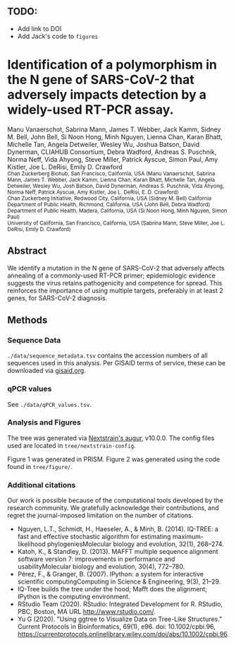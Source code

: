 ## TODO:  
* Add link to DOI  
* Add Jack's code to `figures`

# Identification of a polymorphism in the N gene of SARS-CoV-2 that adversely impacts detection by a widely-used RT-PCR assay.
Manu Vanaerschot, Sabrina Mann, James T. Webber, Jack Kamm, Sidney M. Bell, John Bell, Si Noon Hong, Minh Nguyen, Lienna Chan, Karan Bhatt, Michelle Tan, Angela Detweiler, Wesley Wu, Joshua Batson, David Dynerman, CLIAHUB Consortium, Debra Wadford, Andreas S. Puschnik, Norma Neff, Vida Ahyong, Steve Miller, Patrick Ayscue, Simon Paul, Amy Kistler, Joe L. DeRisi, Emily D. Crawford  
<sub>Chan Zuckerberg Biohub, San Francisco, California, USA (Manu Vanaerschot, Sabrina Mann, James T. Webber, Jack Kamm, Lienna Chan, Karan Bhatt, Michelle Tan, Angela Detweiler, Wesley Wu, Josh Batson, David Dynerman, Andreas S. Puschnik, Vida Ahyong, Norma Neff, Patrick Ayscue, Amy Kistler, Joe L. DeRisi, E. D. Crawford)  
Chan Zuckerberg Initiative, Redwood City, California, USA (Sidney M. Bell)
California Department of Public Health, Richmond, California, USA (John Bell, Debra Wadford)  
Department of Public Health, Madera, California, USA (Si Noon Hong, Minh Nguyen, Simon Paul)  
University of California, San Francisco, California, USA (Sabrina Mann, Steve Miller, Joe L. DeRisi, Emily D. Crawford)
</sub>

## Abstract  
We identify a mutation in the N gene of SARS-CoV-2 that adversely affects annealing of a commonly-used RT-PCR primer; epidemiologic evidence suggests the virus retains pathogenicity and competence for spread. This reinforces the importance of using multiple targets, preferably in at least 2 genes, for SARS-CoV-2 diagnosis.  

## Methods  
### Sequence Data
`./data/sequence_metadata.tsv` contains the accession numbers of all sequences used in this analysis. Per GISAID terms of service, these can be downloaded via [gisaid.org](gisaid.org).  

### qPCR values  
See `./data/qPCR_values.tsv`.  

### Analysis and Figures  
The tree was generated via [Nextstrain's augur](https://github.com/nextstrain/augur), v10.0.0. The config files used are located in `tree/nextstrain-config`.  

Figure 1 was generated in PRISM. Figure 2 was generated using the code found in `tree/figure/`.

### Additional citations  
Our work is possible because of the computational tools developed by the research community. We gratefully acknowledge their contributions, and regret the journal-imposed limitation on the number of citations.   

* Nguyen, L.T., Schmidt, H., Haeseler, A., & Minh, B. (2014). IQ-TREE: a fast and effective stochastic algorithm for estimating maximum-likelihood phylogeniesMolecular biology and evolution, 32(1), 268–274.  
* Katoh, K., & Standley, D. (2013). MAFFT multiple sequence alignment software version 7: improvements in performance and usabilityMolecular biology and evolution, 30(4), 772–780.  
* Pérez, F., & Granger, B. (2007). IPython: a system for interactive scientific computingComputing in Science & Engineering, 9(3), 21–29.    
* IQ-Tree builds the tree under the hood; Mafft does the alignment; IPython is the computing environment.  
* RStudio Team (2020). RStudio: Integrated Development for R. RStudio, PBC, Boston, MA URL http://www.rstudio.com/.  
* Yu G (2020). "Using ggtree to Visualize Data on Tree-Like Structures." Current Protocols in Bioinformatics, 69(1), e96. doi: 10.1002/cpbi.96, https://currentprotocols.onlinelibrary.wiley.com/doi/abs/10.1002/cpbi.96.  
